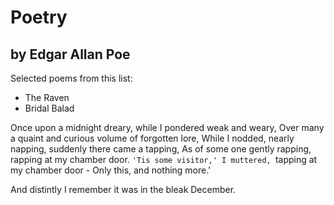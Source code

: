 # Poetry
## by Edgar Allan Poe

Selected poems from this list:
* The Raven
* Bridal Balad

Once upon a midnight dreary, while I pondered weak and weary,
Over many a quaint and curious volume of forgotten lore,
While I nodded, nearly napping, suddenly there came a tapping,
As of some one gently rapping, rapping at my chamber door.
`'Tis some visitor,' I muttered, `tapping at my chamber door -
Only this, and nothing more.'

And distintly I remember it was in the bleak December.
